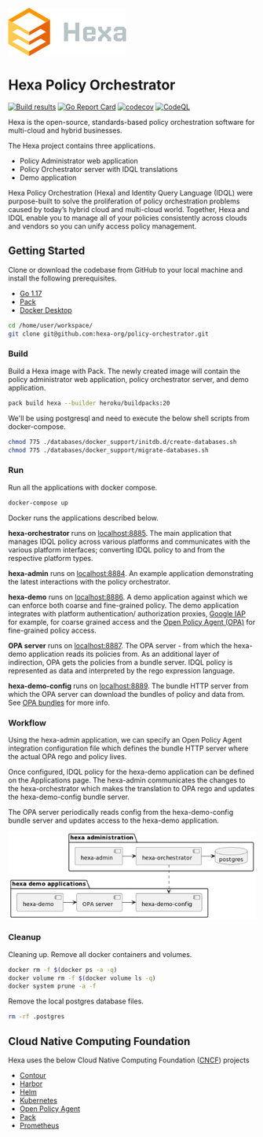 ![hexa-logo](docs/img/hexa-logo.svg)

# Hexa Policy Orchestrator

[![Build results](https://github.com/hexa-org/policy-orchestrator/workflows/build/badge.svg)](https://github.com/hexa-org/policy-orchestrator/actions)
[![Go Report Card](https://goreportcard.com/badge/hexa-org/policy-orchestrator)](https://goreportcard.com/report/hexa-org/policy-orchestrator)
[![codecov](https://codecov.io/gh/hexa-org/policy-orchestrator/branch/main/graph/badge.svg)](https://codecov.io/gh/hexa-org/policy-orchestrator)
[![CodeQL](https://github.com/hexa-org/policy-orchestrator/actions/workflows/codeql-analysis.yml/badge.svg)](https://github.com/hexa-org/policy-orchestrator/actions/workflows/codeql-analysis.yml)

Hexa is the open-source, standards-based policy orchestration software for multi-cloud and hybrid businesses.

The Hexa project contains three applications.
* Policy Administrator web application
* Policy Orchestrator server with IDQL translations
* Demo application

Hexa Policy Orchestration (Hexa) and Identity Query Language (IDQL) were purpose-built to solve the proliferation of
policy orchestration problems caused by today’s hybrid cloud and multi-cloud world. Together, Hexa and IDQL enable you
to manage all of your policies consistently across clouds and vendors so you can unify access policy management.

## Getting Started

Clone or download the codebase from GitHub to your local machine and install the following prerequisites.

* [Go 1.17](https://go.dev)
* [Pack](https://buildpacks.io)
* [Docker Desktop](https://www.docker.com/products/docker-desktop)

```bash
cd /home/user/workspace/
git clone git@github.com:hexa-org/policy-orchestrator.git
```

### Build

Build a Hexa image with Pack. The newly created image will contain the policy
administrator web application, policy orchestrator server, and demo application.

```bash
pack build hexa --builder heroku/buildpacks:20
```

We'll be using postgresql and need to execute the below shell scripts from docker-compose.

```bash
chmod 775 ./databases/docker_support/initdb.d/create-databases.sh
chmod 775 ./databases/docker_support/migrate-databases.sh
```

### Run

Run all the applications with docker compose.

```bash
docker-compose up
```

Docker runs the applications described below.

**hexa-orchestrator** runs on [localhost:8885](http://localhost:8885/health). The main application
that manages IDQL policy across various platforms and communicates with the various platform interfaces;
converting IDQL policy to and from the respective platform types.

**hexa-admin** runs on [localhost:8884](http://localhost:8884/). An example application
demonstrating the latest interactions with the policy orchestrator.

**hexa-demo** runs on [localhost:8886](http://localhost:8886/). A demo application against which
we can enforce both coarse and fine-grained policy. The demo application integrates with platform
authentication/ authorization proxies, [Google IAP](https://cloud.google.com/iap) for example,
for coarse grained access and the [Open Policy Agent (OPA)](https://www.openpolicyagent.org/)
for fine-grained policy access.

**OPA server** runs on [localhost:8887](http://localhost:8887/). The OPA server - from which the
hexa-demo application reads its policies from. As an additional layer of
indirection, OPA gets the policies from a bundle server. IDQL policy is represented as data and interpreted by
the rego expression language.

**hexa-demo-config** runs on [localhost:8889](http://localhost:8889/health). The bundle HTTP server from which the
OPA server can download the bundles of policy and data from.
See [OPA bundles][opa-bundles] for more info.

### Workflow

Using the hexa-admin application, we can specify an Open Policy Agent integration
configuration file which defines the bundle HTTP server where the actual OPA rego and
policy lives.

Once configured, IDQL policy for the hexa-demo application can be defined on
the Applications page. The hexa-admin communicates the changes to the
hexa-orchestrator which makes the translation to OPA rego and updates the
hexa-demo-config bundle server.

The OPA server periodically reads config from the hexa-demo-config bundle
server and updates access to the hexa-demo application.

![Hexa Demo Architecture](docs/img/Hexa-Demo-Architecture.png "hexa demo architecture")

### Cleanup

Cleaning up. Remove all docker containers and volumes.

```bash
docker rm -f $(docker ps -a -q)
docker volume rm -f $(docker volume ls -q)
docker system prune -a -f
```

Remove the local postgres database files.

```bash
rm -rf .postgres
```

## Cloud Native Computing Foundation

Hexa uses the below Cloud Native Computing Foundation ([CNCF](https://www.cncf.io/)) projects
* [Contour](https://projectcontour.io/)
* [Harbor](https://goharbor.io/)
* [Helm](https://helm.sh/)
* [Kubernetes](https://kubernetes.io/)
* [Open Policy Agent](https://www.openpolicyagent.org/)
* [Pack](https://buildpacks.io/)
* [Prometheus](https://prometheus.io/)


[opa-bundles]: https://www.openpolicyagent.org/docs/latest/management-bundles/